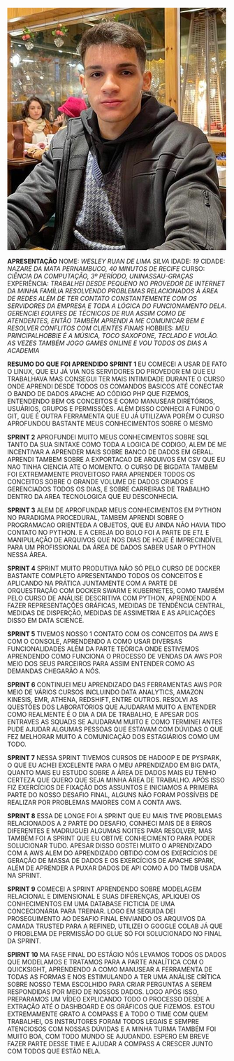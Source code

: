 
![minha foto](img/foto%20minyha%20c3erta.jpg)

**APRESENTAÇÃO**
NOME: *WESLEY RUAN DE LIMA SILVA*
IDADE: *19*
CIDADE: *NAZARÉ DA MATA PERNAMBUCO, 40 MINUTOS DE RECIFE*
CURSO: *CIÊNCIA DA COMPUTAÇÃO, 3º PERÍODO, UNINASSAU-GRAÇAS*
EXPERIÊNCIA: *TRABALHEI DESDE PEQUENO NO PROVEDOR DE INTERNET DA MINHA FAMÍLIA RESOLVENDO        PROBLEMAS RELACIONADOS À ÁREA DE REDES ALÉM DE TER CONTATO CONSTANTEMENTE COM OS SERVIDORES DA EMPRESA E TODA A LÓGICA DO FUNCIONAMENTO DELA. GERENCIEI EQUIPES DE TÉCNICOS DE RUA ASSIM COMO DE ATENDENTES, ENTÃO TAMBÉM APRENDI A ME COMUNICAR BEM E RESOLVER CONFLITOS COM CLIENTES FINAIS*
    HOBBIES: *MEU PRINCIPALHOBBIE É A MÚSICA, TOCO SAXOFONE, TECLADO E VIOLÃO. AS VEZES TAMBÉM JOGO GAMES ONLINE E VOU TODOS OS DIAS A ACADEMIA*


**RESUMO DO QUE FOI APRENDIDO**
    **SPRINT 1** 
    EU COMECEI A USAR DE FATO O LINUX, QUE EU JÁ VIA NOS SERVIDORES DO PROVEDOR EM QUE EU TRABALHAVA MAS CONSEGUI TER MAIS INTIMIDADE DURANTE O CURSO ONDE APRENDI DESDE TODOS OS COMANDOS BASICOS ATÉ CONECTAR O BANDO DE DADOS APACHE AO CÓDIGO PHP QUE FIZEMOS, ENTENDENDO BEM OS CONCEITOS E COMO MANUSEAR DIRETÓRIOS, USUÁRIOS, GRUPOS E PERMISSÕES. ALÉM DISSO CONHECI A FUNDO O GIT, QUE É OUTRA FERRAMENTA QUE EU JÁ UTILIZAVA PORÉM O CURSO APROFUNDOU BASTANTE MEUS CONHECIMENTOS SOBRE O MESMO
    
**SPRINT 2** 
APROFUNDEI MUITO MEUS CONHECIMENTOS SOBRE SQL TANTO DA SUA SINTAXE COMO TODA A LOGICA DE CODIGO, ALEM DE ME INCENTIVAR A APRENDER MAIS SOBRE BANCO DE DADOS EM GERAL. APRENDI TAMBEM SOBRE A EXPORTACAO DE ARQUIVOS EM CSV QUE EU NAO TINHA CIENCIA ATE O MOMENTO. O CURSO DE BIGDATA TAMBEM FOI EXTREMAMENTE PROVEITOSO PARA APRENDER TODOS OS CONCEITOS SOBRE O GRANDE VOLUME DE DADOS CRIADOS E GERENCIADOS TODOS OS DIAS, E SOBRE CARREIRAS DE TRABALHO DENTRO DA AREA TECNOLOGICA QUE EU DESCONHECIA.

**SPRINT 3**
    ALEM DE APROFUNDAR MEUS CONHECIMENTOS EM PYTHON NO PARADIGMA PROCEDURAL, TAMBEM APRENDI SOBRE O PROGRAMACAO ORIENTEDA A OBJETOS, QUE EU AINDA NÃO HAVIA TIDO CONTATO NO PYTHON. E A CEREJA DO BOLO FOI A PARTE DE *ETL* E MANIPULAÇÃO DE ARQUIVOS QUE NOS DIAS DE HOJE É IMPRECINDÍVEL PARA UM PROFISSIONAL DA ÁREA DE DADOS SABER USAR O PYTHON NESSA ÁREA.

**SPRINT 4**
    SPRINT MUITO PRODUTIVA NÃO SÓ PELO CURSO DE DOCKER BASTANTE COMPLETO APRESENTANDO TODOS OS CONCEITOS E APLICANDO NA PRÁTICA JUNTAMENTE COM A PARTE DE ORQUESTRAÇÃO COM DOCKER SWARM E KUBERNETES, COMO TAMBÉM PELO CURSO DE ANÁLISE DESCRITIVA COM PYTHON, APRENDENDO A FAZER REPRESENTAÇÕES GRÁFICAS, MEDIDAS DE TENDÊNCIA CENTRAL, MEDIDAS DE DISPERÇÃO, MEDIDAS DE ASSIMETRIA E AS APLICAÇÕES DISSO EM DATA SCIENCE.

**SPRINT 5**
    TIVEMOS NOSSO 1 CONTATO COM OS CONCEITOS DA AWS E COM O CONSOLE, APRENDENDO A COMO USAR DIVERSAS FUNCIONALIDADES ALÉM DA PARTE TEÓRICA ONDE ESTIVEMOS APRENDENDO COMO FUNCIONA O PROCESSO DE VENDAS DA AWS POR MEIO DOS SEUS PARCEIROS PARA ASSIM ENTENDER COMO AS DEMANDAS CHEGARÃO A NÓS.

**SPRINT 6**
    CONTINUEI MEU APRENDIZADO DAS FERRAMENTAS AWS POR MEIO DE VÁRIOS CURSOS INCLUINDO DATA ANALYTICS, AMAZON KINESIS, EMR, ATHENA, REDSHIFT, ENTRE OUTROS. RESOLVI AS QUESTÕES DOS LABORATÓRIOS QUE AJUDARAM MUITO A ENTENDER COMO REALMENTE É O DIA A DIA DE TRABALHO, E APESAR DOS ENTRAVES AS SQUADS SE AJUDARAM MUITO E COMO TERMINEI ANTES PUDE AJUDAR ALGUMAS PESSOAS QUE ESTAVAM COM DÚVIDAS O QUE FEZ MELHORAR MUITO A COMUNICAÇÃO DOS ESTAGIÁRIOS COMO UM TODO.

**SPRINT 7**
    NESSA SPRINT TIVEMOS CURSOS DE HADOOP E DE PYSPARK, O QUE EU ACHEI EXCELENTE PARA O MEU APRENDIZADO EM BIG DATA, QUANTO MAIS EU ESTUDO SOBRE A ÁREA DE DADOS MAIS EU TENHO CERTEZA QUE QUERO QUE SEJA MINHA ÁREA DE TRABALHO. APÓS ISSO FIZ EXERCÍCIOS DE FIXAÇÃO DOS ASSUNTOS E INICIAMOS A PRIMEIRA PARTE DO NOSSO DESAFIO FINAL, ALGUNS NÃO FORAM POSSÍVEIS DE REALIZAR POR PROBLEMAS MAIORES COM A CONTA AWS.

**SPRINT 8**
    ESSA DE LONGE FOI A SPRINT QUE EU MAIS TIVE PROBLEMAS RELACIONADOS A 2 PARTE DO DESAFIO, CONHECI MAIS DE 8 ERROS DIFERENTES E MADRUGUEI ALGUMAS NOITES PARA RESOLVER, MAS TAMBÉM FOI A SPRINT QUE EU OBTIVE CONHECIMENTO PARA PODER SOLUCIONAR TUDO. APESAR DISSO GOSTEI MUITO O APRENDIZADO COM A AWS ALEM DO APRENDIZADO OBTIDO COM OS EXERCÍCIOS DE GERAÇÃO DE MASSA DE DADOS E OS EXERCÍCIOS DE APACHE SPARK, ALÉM DE APRENDER A PUXAR DADOS DE API COMO A DO TMDB USADA NA SPRINT.

**SPRINT 9**
    COMECEI A SPRINT APRENDENDO SOBRE MODELAGEM RELACIONAL E DIMENSIONAL E SUAS DIFERENÇAS, APLIQUEI OS CONHECIMENTOS EM UMA DATABASE FICTICIA DE UMA CONCECIONÁRIA PARA TREINAR. LOGO EM SEGUIDA DEI PROSEGUIMENTO AO DESAFIO FINAL ENVIANDO OS ARQUIVOS DA CAMADA TRUSTED PARA A REFINED, UTILIZEI O GOOGLE COLAB JÁ QUE O PROBLEMA DE PERMISSÃO DO GLUE SÓ FOI SOLUCIONADO NO FINAL DA SPRINT.

**SPIRNT 10**
    MA FASE FINAL DO ESTÁGIO NÓS LEVAMOS TODOS OS DADOS QUE MODELAMOS E TRATAMOS PARA A PARTE ANALÍTICA COM O QUICKSIGHT, APRENDENDO A COMO MANUSEAR A FERRAMENTA DE TODAS AS FORMAS E NOS ESTIMULANDO A TER UMA ANÁLISE CRÍTICA SOBRE NOSSO TEMA ESCOLHIDO PARA CRIAR PERGUNTAS A SEREM RESPONDIDAS POR MEIO DE NOSSOS DADOS. LOGO APÓS ISSO, PREPARAMOS UM VÍDEO EXPLICANDO TODO O PROCESSO DESDE A EXTRAÇÃO ATÉ O DASHBOARD E OS GRÁFICOS QUE FIZEMOS. ESTOU EXTREMAMENTE GRATO A COMPASS E A TODO O TIME COM QUEM TRABALHEI, OS INSTRUTORES FORAM TODOS LEGAIS E SEMPRE ATENCIOSOS COM NOSSAS DÚVIDAS E A MINHA TURMA TAMBÉM FOI MUITO BOA, COM TODO MUNDO SE AJUDANDO. ESPERO EM BREVE FAZER PARTE DESSE TIME E AJUDAR A COMPASS A CRESCER JUNTO COM TODOS QUE ESTÃO NELA. 